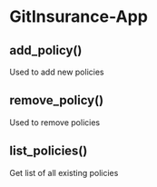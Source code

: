 # GitInsurance-App

## add_policy()
Used to add new policies

## remove_policy()
Used to remove policies

## list_policies()
Get list of all existing policies